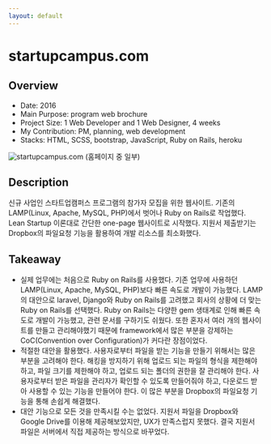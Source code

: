 ```yaml
---
layout: default
---
```


# startupcampus.com

## Overview

* Date: 2016
* Main Purpose: program web brochure
* Project Size: 1 Web Developer and 1 Web Designer, 4 weeks
* My Contribution: PM, planning, web development
* Stacks: HTML, SCSS, bootstrap, JavaScript, Ruby on Rails, heroku

![startupcampus.com]({{"/assets/img/project/2016_startupcampus_com.jpg"}})
(홈페이지 중 일부)

## Description

신규 사업인 스타트업캠퍼스 프로그램의 참가자 모집을 위한 웹사이트. 
기존의 LAMP(Linux, Apache, MySQL, PHP)에서 벗어나 Ruby on Rails로 작업했다. 
Lean Startup 이론대로 간단한 one-page 웹사이트로 시작했다. 
지원서 제출받기는 Dropbox의 파일요청 기능을 활용하여 개발 리소스를 최소화했다. 

## Takeaway

* 실제 업무에는 처음으로 Ruby on Rails를 사용했다. 
기존 업무에 사용하던 LAMP(Linux, Apache, MySQL, PHP)보다 빠른 속도로 개발이 가능했다. 
LAMP의 대안으로 laravel, Django와 Ruby on Rails를 고려했고 회사의 상황에 더 맞는 Ruby on Rails를 선택했다. 
Ruby on Rails는 다양한 gem 생태계로 인해 빠른 속도로 개발이 가능했고, 관련 문서를 구하기도 쉬웠다. 
또한 혼자서 여러 개의 웹사이트를 만들고 관리해야했기 때문에 framework에서 많은 부분을 강제하는 CoC(Convention over Configuration)가 커다란 장점이었다. 
* 적절한 대안을 활용했다. 
사용자로부터 파일을 받는 기능을 만들기 위해서는 많은 부분을 고려해야 한다. 
해킹을 방지하기 위해 업로드 되는 파일의 형식을 제한해야 하고, 파일 크기를 제한해야 하고, 업로드 되는 폴더의 권한을 잘 관리해야 한다. 
사용자로부터 받은 파일을 관리자가 확인할 수 있도록 만들어줘야 하고, 다운로드 받아 사용할 수 있는 기능을 만들어야 한다. 
이 많은 부분을 Dropbox의 파일요청 기능을 통해 손쉽게 해결했다. 
* 대안 기능으로 모든 것을 만족시킬 수는 없었다. 
지원서 파일을 Dropbox와 Google Drive를 이용해 제공해보았지만, UX가 만족스럽지 못했다. 
결국 지원서 파일은 서버에서 직접 제공하는 방식으로 바꾸었다. 